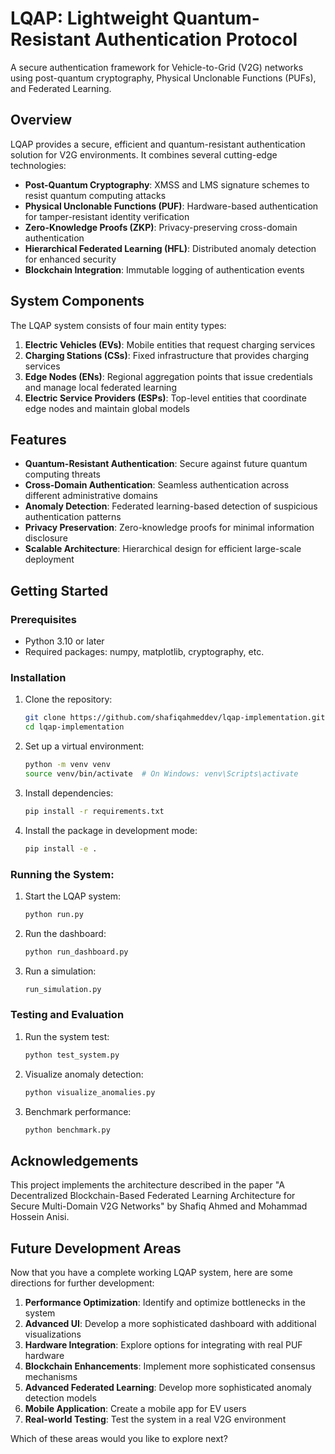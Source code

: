 # LQAP: Lightweight Quantum-Resistant Authentication Protocol

A secure authentication framework for Vehicle-to-Grid (V2G) networks using post-quantum cryptography, Physical Unclonable Functions (PUFs), and Federated Learning.

## Overview

LQAP provides a secure, efficient and quantum-resistant authentication solution for V2G environments. It combines several cutting-edge technologies:

- **Post-Quantum Cryptography**: XMSS and LMS signature schemes to resist quantum computing attacks
- **Physical Unclonable Functions (PUF)**: Hardware-based authentication for tamper-resistant identity verification
- **Zero-Knowledge Proofs (ZKP)**: Privacy-preserving cross-domain authentication
- **Hierarchical Federated Learning (HFL)**: Distributed anomaly detection for enhanced security
- **Blockchain Integration**: Immutable logging of authentication events

## System Components

The LQAP system consists of four main entity types:

1. **Electric Vehicles (EVs)**: Mobile entities that request charging services
2. **Charging Stations (CSs)**: Fixed infrastructure that provides charging services
3. **Edge Nodes (ENs)**: Regional aggregation points that issue credentials and manage local federated learning
4. **Electric Service Providers (ESPs)**: Top-level entities that coordinate edge nodes and maintain global models

## Features

- **Quantum-Resistant Authentication**: Secure against future quantum computing threats
- **Cross-Domain Authentication**: Seamless authentication across different administrative domains
- **Anomaly Detection**: Federated learning-based detection of suspicious authentication patterns
- **Privacy Preservation**: Zero-knowledge proofs for minimal information disclosure
- **Scalable Architecture**: Hierarchical design for efficient large-scale deployment

## Getting Started

### Prerequisites

- Python 3.10 or later
- Required packages: numpy, matplotlib, cryptography, etc.

### Installation

1. Clone the repository:
   ```bash
   git clone https://github.com/shafiqahmeddev/lqap-implementation.git
   cd lqap-implementation

2. Set up a virtual environment:
    ```bash
    python -m venv venv
    source venv/bin/activate  # On Windows: venv\Scripts\activate

3. Install dependencies:
    ```bash
    pip install -r requirements.txt

4. Install the package in development mode:
    ```bash
    pip install -e .

### Running the System:

1. Start the LQAP system:
    ```bash
    python run.py

2. Run the dashboard:
    ```bash
    python run_dashboard.py

3. Run a simulation:
    ```bash
    run_simulation.py

### Testing and Evaluation

1. Run the system test:
    ```bash
    python test_system.py

2. Visualize anomaly detection:
    ```bash
    python visualize_anomalies.py

3. Benchmark performance:
    ```bash
    python benchmark.py

## Acknowledgements
This project implements the architecture described in the paper "A Decentralized Blockchain-Based Federated Learning Architecture for Secure Multi-Domain V2G Networks" by Shafiq Ahmed and Mohammad Hossein Anisi.


## Future Development Areas

Now that you have a complete working LQAP system, here are some directions for further development:

1. **Performance Optimization**: Identify and optimize bottlenecks in the system
2. **Advanced UI**: Develop a more sophisticated dashboard with additional visualizations
3. **Hardware Integration**: Explore options for integrating with real PUF hardware
4. **Blockchain Enhancements**: Implement more sophisticated consensus mechanisms
5. **Advanced Federated Learning**: Develop more sophisticated anomaly detection models
6. **Mobile Application**: Create a mobile app for EV users
7. **Real-world Testing**: Test the system in a real V2G environment

Which of these areas would you like to explore next?